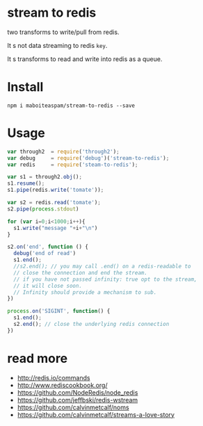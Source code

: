 # stream to redis

two transforms to write/pull from redis.

It s not data streaming to redis `key`.

It s transforms to read and write into redis as a queue.

# Install

    npm i maboiteaspam/stream-to-redis --save

# Usage

```js
var through2  = require('through2');
var debug     = require('debug')('stream-to-redis');
var redis     = require('steam-to-redis');

var s1 = through2.obj();
s1.resume();
s1.pipe(redis.write('tomate'));

var s2 = redis.read('tomate');
s2.pipe(process.stdout)

for (var i=0;i<1000;i++){
  s1.write("message "+i+"\n")
}

s2.on('end', function () {
  debug('end of read')
  s1.end();
  //s2.end(); // you may call .end() on a redis-readable to
  // close the connection and end the stream.
  // if you have not passed infinity: true opt to the stream,
  // it will close soon.
  // Infinity should provide a mechanism to sub.
})

process.on('SIGINT', function() {
  s1.end();
  s2.end(); // close the underlying redis connection
})
```

# read more

- http://redis.io/commands
- http://www.rediscookbook.org/
- https://github.com/NodeRedis/node_redis
- https://github.com/jeffbski/redis-wstream
- https://github.com/calvinmetcalf/noms
- https://github.com/calvinmetcalf/streams-a-love-story